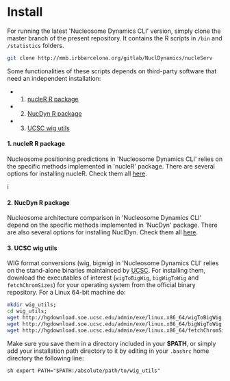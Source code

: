 # Install

For running the latest 'Nucleosome Dynamics CLI' version, simply clone the master branch of the present repository. It contains the R scripts in `/bin` and `/statistics` folders.

```sh
git clone http://mmb.irbbarcelona.org/gitlab/NuclDynamics/nucleServ 
``` 

Some functionalities of these scripts depends on third-party software that need an independent installation:

- 1. [nucleR R package](#nucleR)
- 2. [NucDyn R package](#NucDyn)
- 3. [UCSC wig utils](#UCSC)


<a name="nucleR"></a>
#### 1. nucleR R package
Nucleosome positioning predictions in 'Nucleosome Dynamics CLI' relies on the specific methods implemented in 'nucleR' package. There are several options for installing nucleR. Check them all [here](http://mmb.pcb.ub.es/gitlab/NuclDynamics/nucleR).

<a name="NucDyn"></a>i
#### 2. NucDyn R package
Nucleosome architecture comparison in 'Nucleosome Dynamics CLI' depend on the specific methods implemented in 'NucDyn' package. There are also several options for installing NuclDyn. Check them all [here](http://mmb.pcb.ub.es/gitlab/NuclDynamics/NuclDyn).

<a name="UCSC"></a>
#### 3. UCSC wig utils
WIG format conversions (wig, bigwig) in 'Nucleosome Dynamics CLI' relies on the stand-alone binaries maintainced by [UCSC](https://genome.ucsc.edu/goldenPath/help/bigWig.html). For installing them, download the executables of interest (`wigToBigWig`, `bigWigToWig` and `fetchChromSizes`) for your operating system from the official binary repository. For a Linux 64-bit machine do:

```sh
mkdir wig_utils;
cd wig_utils;
wget http://hgdownload.soe.ucsc.edu/admin/exe/linux.x86_64/wigToBigWig &&  \ 
wget http://hgdownload.soe.ucsc.edu/admin/exe/linux.x86_64/bigWigToWig  && \ 
wget http://hgdownload.soe.ucsc.edu/admin/exe/linux.x86_64/fetchChromSizes
```

Make sure you save them in a directory included in your **$PATH**, or simply add your installation path directory to it by editing in your `.bashrc` home directory the following line:

``sh
export PATH="$PATH:/absolute/path/to/wig_utils"
``
